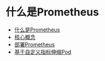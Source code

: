 # 什么是Prometheus

- [什么是Prometheus](/uk8s/monitor/prometheus/intro)
- [核心概念](/uk8s/monitor/prometheus/concept)
- [部署Prometheus](/uk8s/monitor/prometheus/installprometheus)
- [基于自定义指标伸缩Pod](/uk8s/monitor/prometheus/autoscale_on_custom_metrics.md)
